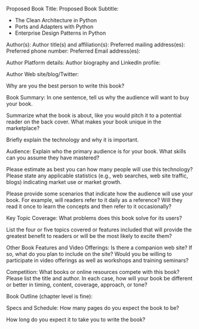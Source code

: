 Proposed Book Title:
Proposed Book Subtitle: 

* The Clean Architecture in Python
* Ports and Adapters with Python
* Enterprise Design Patterns in Python



Author(s): 
Author title(s) and affiliation(s): 
Preferred mailing address(es): 
Preferred phone number: 
Preferred Email address(es):

Author Platform details:
Author biography and LinkedIn profile: 


Author Web site/blog/Twitter: 


Why are you the best person to write this book?


Book Summary:
In one sentence, tell us why the audience will want to buy your book.

Summarize what the book is about, like you would pitch it to a potential reader on the back cover.  What makes your book unique in the marketplace?

Briefly explain the technology and why it is important.

Audience:
Explain who the primary audience is for your book. What skills can you assume they have mastered?


Please estimate as best you can how many people will use this technology? Please state any applicable statistics (e.g., web searches, web site traffic, blogs) indicating market use or market growth.


Please provide some scenarios that indicate how the audience will use your book. For example, will readers refer to it daily as a reference? Will they read it once to learn the concepts and then refer to it occasionally?

Key Topic Coverage:
What problems does this book solve for its users?

List the four or five topics covered or features included that will provide the greatest benefit to readers or will be the most likely to excite them? 

Other Book Features and Video Offerings:
Is there a companion web site? If so, what do you plan to include on the site? Would you be willing to participate in video offerings as well as workshops and training seminars?

Competition:
What books or online resources compete with this book? Please list the title and author. In each case, how will your book be different or better in timing, content, coverage, approach, or tone?



Book Outline (chapter level is fine):


Specs and Schedule:
How many pages do you expect the book to be?

How long do you expect it to take you to write the book?

